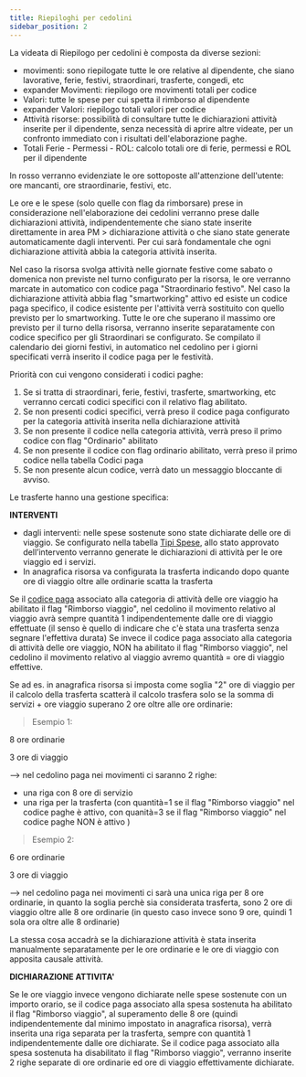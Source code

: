 ```yaml
---
title: Riepiloghi per cedolini
sidebar_position: 2
---
```


La videata di Riepilogo per cedolini è composta da diverse sezioni: 
- movimenti: sono riepilogate tutte le ore relative al dipendente, che siano lavorative, ferie, festivi, straordinari, trasferte, congedi, etc
- expander Movimenti: riepilogo ore movimenti totali per codice
- Valori: tutte le spese per cui spetta il rimborso al dipendente
- expander Valori: riepilogo totali valori per codice
- Attività risorse: possibilità di consultare tutte le dichiarazioni attività inserite per il dipendente, senza necessità di aprire altre videate, per un confronto immediato con i risultati dell'elaborazione paghe. 
-  Totali Ferie - Permessi - ROL: calcolo totali ore di ferie, permessi e ROL per il dipendente 

In rosso verranno evidenziate le ore sottoposte all'attenzione dell'utente: ore mancanti, ore straordinarie, festivi, etc. 

Le ore e le spese (solo quelle con flag da rimborsare) prese in considerazione nell'elaborazione dei cedolini verranno prese dalle dichiarazioni attività, indipendentemente che siano state inserite direttamente in area PM > dichiarazione attività o che siano state generate automaticamente dagli interventi. Per cui sarà fondamentale che ogni dichiarazione attività abbia la categoria attività inserita.

Nel caso la risorsa svolga attività nelle giornate festive come sabato o domenica non previste nel turno configurato per la risorsa, le ore verranno marcate in automatico con codice paga "Straordinario festivo". 
Nel caso la dichiarazione attività abbia flag "smartworking" attivo ed esiste un codice paga specifico, il codice esistente per l'attività verrà sostituito con quello previsto per lo smartworking. 
Tutte le ore che superano il massimo ore previsto per il turno della risorsa, verranno inserite separatamente con codice specifico per gli Straordinari se configurato. 
Se compilato il calendario dei giorni festivi, in automatico nel cedolino per i giorni specificati verrà inserito il codice paga per le festività. 

Priorità con cui vengono considerati i codici paghe: 
1.	Se si tratta di straordinari, ferie, festivi, trasferte, smartworking, etc verranno cercati codici specifici con il relativo flag abilitato. 
2.	Se non presenti codici specifici, verrà preso il codice paga configurato per la categoria attività inserita nella dichiarazione attività
3.	Se non presente il codice nella categoria attività, verrà preso il primo codice con flag "Ordinario" abilitato
5.	Se non presente il codice con flag ordinario abilitato, verrà preso il primo codice nella tabella Codici paga
6.	Se non presente alcun codice, verrà dato un messaggio bloccante di avviso. 



Le trasferte hanno una gestione specifica: 

**INTERVENTI**

- dagli interventi: nelle spese sostenute sono state dichiarate delle ore di viaggio. Se configurato nella tabella [Tipi Spese](/docs/configurations/tables/general-settings/expenses-types), allo stato approvato dell’intervento verranno generate le dichiarazioni di attività per le ore viaggio ed i servizi. 
-	In anagrafica risorsa va configurata la trasferta indicando dopo quante ore di viaggio oltre alle ordinarie scatta la trasferta


Se il [codice paga](/docs/configurations/tables/employee/Payroll_codes) associato alla categoria di attività delle ore viaggio ha abilitato il flag "Rimborso viaggio", nel cedolino il movimento relativo al viaggio avrà sempre quantità 1 indipendentemente dalle ore di viaggio effettuate (il senso è quello di indicare che c'è stata una trasferta senza segnare l'effettiva durata)
Se invece il codice paga associato alla categoria di attività delle ore viaggio, NON ha abilitato il flag "Rimborso viaggio", nel cedolino il movimento relativo al viaggio avremo quantità = ore di viaggio effettive. 

Se ad es. in anagrafica risorsa si imposta come soglia "2" ore di viaggio per il calcolo della trasferta scatterà il calcolo trasfera solo se la somma di servizi + ore viaggio superano 2 ore oltre alle ore ordinarie:

> Esempio 1:

 8 ore ordinarie

 3 ore di viaggio

 --> nel cedolino paga nei movimenti ci saranno 2 righe: 
 - una riga con 8 ore di servizio 
 - una riga per la trasferta (con quantità=1 se il flag "Rimborso viaggio" nel codice paghe è attivo, con quanità=3 se il flag "Rimborso viaggio" nel codice paghe NON è attivo )
 
 > Esempio 2:

 6 ore ordinarie

 3 ore di viaggio

--> nel cedolino paga nei movimenti ci sarà una unica riga per 8 ore ordinarie, in quanto la soglia perchè sia considerata trasferta, sono 2 ore di viaggio oltre alle 8 ore ordinarie (in questo caso invece sono 9 ore, quindi 1 sola ora oltre alle 8 ordinarie)

La stessa cosa accadrà se la dichiarazione attività è stata inserita manualmente separatamente per le ore ordinarie e le ore di viaggio con apposita causale attività. 

**DICHIARAZIONE ATTIVITA'**

Se le ore viaggio invece vengono dichiarate nelle spese sostenute con un importo orario, se il codice paga associato alla spesa sostenuta ha abilitato il flag "Rimborso viaggio", al superamento delle 8 ore (quindi indipendentemente dal minimo impostato in anagrafica risorsa), verrà inserita una riga separata per la trasferta, sempre con quantità 1 indipendentemente dalle ore dichiarate. 
Se il codice paga associato alla spesa sostenuta ha disabilitato il flag "Rimborso viaggio", verranno inserite 2 righe separate di ore ordinarie ed ore di viaggio effettivamente dichiarate. 

